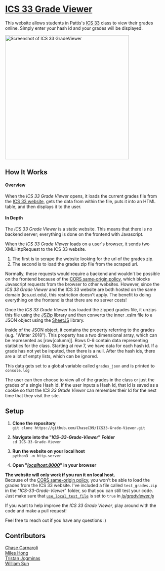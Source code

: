 # [ICS 33 Grade Viewer](http://www.ics.uci.edu/~ccarnaro/ics33gradeviewer.html)
This website allows students in Pattis's [ICS 33](https://www.ics.uci.edu/~pattis/ICS-33/) class to view their grades online.
Simply enter your hash id and your grades will be displayed.

<html>
    <img src="https://i.imgur.com/5Jug5j3.png" alt="Screenshot of ICS 33 GradeViewer" height="400">
</html>  


## How It Works
#### Overview
When the *ICS 33 Grade Viewer* opens, it loads the current grades file from the [ICS 33 website](https://www.ics.uci.edu/~pattis/ICS-33/), gets the data from within the file, puts it into an HTML table, and then displays it to the user.

#### In Depth
The *ICS 33 Grade Viewer* is a static website.
This means that there is no backend server; everything is done on the frontend with Javascript.

When the *ICS 33 Grade Viewer* loads on a user's browser, it sends two XMLHttpRequest to the ICS 33 website.
1. The first is to scrape the website looking for the url of the grades zip.
2. The second is to load the grades zip file from the scraped url.

Normally, these requests would require a backend and wouldn't be possible on the frontend because of the [CORS same-origin policy](https://developer.mozilla.org/en-US/docs/Web/Security/Same-origin_policy), which blocks Javascript requests from the browser to other websites. However, since the *ICS 33 Grade Viewer* and the ICS 33 website are both hosted on the same domain (ics.uci.edu), this restriction doesn't apply.
The benefit to doing everything on the frontend is that there are no server costs!

Once the *ICS 33 Grade Viewer* has loaded the zipped grades file, it unzips this file using the [JSZip](https://stuk.github.io/jszip/) library and then converts the inner .xslm file to a JSON object using the [SheetJS](http://sheetjs.com/) library.

Inside of the JSON object, it contains the property referring to the grades (e.g. "Winter 2018").
This property has a two dimensional array, which can be represented as [row[column]].
Rows 0-6 contain data representing statistics for the class.
Starting at row 7, we have data for each hash id.
If a grade has not yet be inputed, then there is a null.
After the hash ids, there are a lot of empty lists, which can be ignored.

This data gets set to a global variable called `grades_json` and is printed to `console.log`

The user can then choose to view all of the grades in the class or just the grades of a single Hash Id.
If the user inputs a Hash Id, that Id is saved as a cookie so that the *ICS 33 Grade Viewer* can remember their Id for the next time that they visit the site.

## Setup

1. **Clone the repository**  
`git clone https://github.com/ChaseC99/ICS33-Grade-Viewer.git`

2. **Navigate into the "*ICS-33-Grade-Viewer*" Folder**  
`cd ICS-33-Grade-Viewer`

3. **Run the website on your local host**  
`python3 -m http.server`

4. **Open "*[localhost:8000](localhost:8000)*" in your browser**

**The website will only work if you run it on local host.**  
Because of the [CORS same-origin policy](https://developer.mozilla.org/en-US/docs/Web/Security/Same-origin_policy), you won't be able to load the grades from the ICS 33 website.
I've included a file called `test_grades.zip` in the "*ICS-33-Grade-Viewer*" folder, so that you can still test your code.
Just make sure that [`use_local_test_file`](https://github.com/ChaseC99/ICS33-Grade-Viewer/blob/master/js/gradeviewer.js#L16) is set to `true` in [*js/gradviewer.js*](https://github.com/ChaseC99/ICS33-Grade-Viewer/blob/master/js/gradeviewer.js#L16)

If you want to help improve the *ICS 33 Grade Viewer*, play around with the code and make a pull request!

Feel free to reach out if you have any questions :)

## Contributors
[Chase Carnaroli](https://www.linkedin.com/in/ChaseCarnaroli)  
[Miles Hong](https://www.linkedin.com/in/miles-hong-a74ba3155/)  
[Tristan Jogminas](https://www.linkedin.com/in/tristan-jogminas/)  
[William Sun](https://www.linkedin.com/in/willsunnn/)

